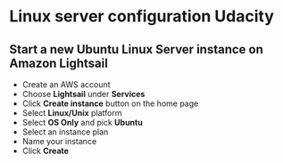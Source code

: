# Linux server configuration Udacity

## Start a new Ubuntu Linux Server instance on Amazon Lightsail
- Create an AWS account
- Choose **Lightsail** under **Services**
- Click **Create instance** button on the home page
- Select **Linux/Unix** platform
- Select **OS Only** and pick **Ubuntu**
- Select an instance plan
- Name your instance
- Click **Create**